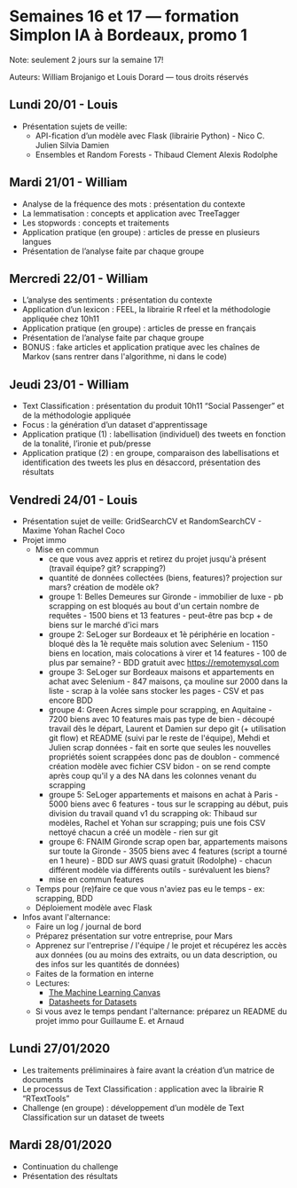 # Semaines 16 et 17 — formation Simplon IA à Bordeaux, promo 1

Note: seulement 2 jours sur la semaine 17!

Auteurs: William Brojanigo et Louis Dorard — tous droits réservés

## Lundi 20/01 - Louis

* Présentation sujets de veille:
  * API-fication d’un modèle avec Flask (librairie Python) - Nico C. Julien Silvia Damien
  * Ensembles et Random Forests - Thibaud Clement Alexis Rodolphe

## Mardi 21/01 - William

* Analyse de la fréquence des mots : présentation du contexte
* La lemmatisation : concepts et application avec TreeTagger
* Les stopwords : concepts et traitements
* Application pratique (en groupe) : articles de presse en plusieurs langues
* Présentation de l’analyse faite par chaque groupe

## Mercredi 22/01 - William

* L’analyse des sentiments : présentation du contexte
* Application d’un lexicon : FEEL, la librairie R rfeel et la méthodologie appliquée chez 10h11
* Application pratique (en groupe) : articles de presse en français
* Présentation de l’analyse faite par chaque groupe
* BONUS : fake articles et application pratique avec les chaînes de Markov (sans rentrer dans l'algorithme, ni dans le code)

## Jeudi 23/01 - William

* Text Classification : présentation du produit 10h11 “Social Passenger” et de la méthodologie appliquée
* Focus : la génération d’un dataset d'apprentissage
* Application pratique (1) : labellisation (individuel) des tweets en fonction de la tonalité, l’ironie et pub/presse
* Application pratique (2) : en groupe, comparaison des labellisations et identification des tweets les plus en désaccord, présentation des résultats

## Vendredi 24/01 - Louis

* Présentation sujet de veille: GridSearchCV et RandomSearchCV - Maxime Yohan Rachel Coco
* Projet immo
  * Mise en commun
    * ce que vous avez appris et retirez du projet jusqu'à présent (travail équipe? git? scrapping?)
    * quantité de données collectées (biens, features)? projection sur mars? création de modèle ok?
    * groupe 1: Belles Demeures sur Gironde - immobilier de luxe - pb scrapping on est bloqués au bout d'un certain nombre de requêtes - 1500 biens et 13 features - peut-être pas bcp + de biens sur le marché d'ici mars
    * groupe 2: SeLoger sur Bordeaux et 1è périphérie en location - bloqué dès la 1è requête mais solution avec Selenium - 1150 biens en location, mais colocations à virer et 14 features - 100 de plus par semaine? - BDD gratuit avec https://remotemysql.com
    * groupe 3: SeLoger sur Bordeaux maisons et appartements en achat avec Selenium - 847 maisons, ça mouline sur 2000 dans la liste - scrap à la volée sans stocker les pages - CSV et pas encore BDD
    * groupe 4: Green Acres simple pour scrapping, en Aquitaine - 7200 biens avec 10 features mais pas type de bien - découpé travail dès le départ, Laurent et Damien sur depo git (+ utilisation git flow) et README (suivi par le reste de l'équipe), Mehdi et Julien scrap données - fait en sorte que seules les nouvelles propriétés soient scrappées donc pas de doublon - commencé création modèle avec fichier CSV bidon - on se rend compte après coup qu'il y a des NA dans les colonnes venant du scrapping
    * groupe 5: SeLoger appartements et maisons en achat à Paris - 5000 biens avec 6 features - tous sur le scrapping au début, puis division du travail quand v1 du scrapping ok: Thibaud sur modèles, Rachel et Yohan sur scrapping; puis une fois CSV nettoyé chacun a créé un modèle - rien sur git
    * groupe 6: FNAIM Gironde scrap open bar, appartements maisons sur toute la Gironde - 3505 biens avec 4 features (script a tourné en 1 heure) - BDD sur AWS quasi gratuit (Rodolphe) - chacun différent modèle via différents outils - surévaluent les biens?
    * mise en commun features
  * Temps pour (re)faire ce que vous n'aviez pas eu le temps - ex: scrapping, BDD
  * Déploiement modèle avec Flask
* Infos avant l'alternance:
  * Faire un log / journal de bord
  * Préparez présentation sur votre entreprise, pour Mars
  * Apprenez sur l'entreprise / l'équipe / le projet et récupérez les accès aux données (ou au moins des extraits, ou un data description, ou des infos sur les quantités de données)
  * Faites de la formation en interne
  * Lectures:
    * [The Machine Learning Canvas](https://gumroad.com/l/mlcanvas/gbi40xs)
    * [Datasheets for Datasets](https://www.microsoft.com/en-us/research/publication/datasheets-for-datasets/)
  * Si vous avez le temps pendant l'alternance: préparez un README du projet immo pour Guillaume E. et Arnaud

## Lundi 27/01/2020

* Les traitements préliminaires à faire avant la création d’un matrice de documents
* Le processus de Text Classification : application avec la librairie R “RTextTools”
* Challenge (en groupe) : développement d’un modèle de Text Classification sur un dataset de tweets

## Mardi 28/01/2020

* Continuation du challenge
* Présentation des résultats

